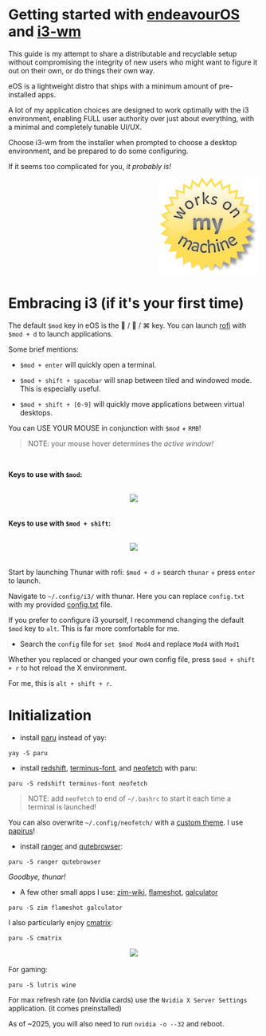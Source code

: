 # Getting started with [endeavourOS](https://endeavouros.com/) and [i3-wm](https://i3wm.org/)

This guide is my attempt to share a distributable and recyclable setup without compromising the integrity of new users who might want to figure it out on their own, or do things their own way.

eOS is a lightweight distro that ships with a minimum amount of pre-installed apps.

A lot of my application choices are designed to work optimally with the i3 environment, enabling FULL user authority over just about everything, with a minimal and completely tunable UI/UX.

Choose i3-wm from the installer when prompted to choose a desktop environment, and be prepared to do some configuring.

If it seems too complicated for you, *it probably is!*

<div align="right">
 <a href="">
    <img src="https://github.com/TekkadanPlays/Getting-Started-with-eOS/blob/672861f9a3914f75330e2f9821926056d4f9c213/1706459290178581.png">
  </a>
</div>

# Embracing i3 (if it's your first time)

The default ```$mod``` key in eOS is the  /  / ⌘ key. You can launch [rofi](https://github.com/davatorium/rofi) with ```$mod + d``` to launch applications.

Some brief mentions:

- ```$mod + enter``` will quickly open a terminal.

- ```$mod + shift + spacebar``` will snap between tiled and windowed mode. This is especially useful.

- ```$mod + shift + [0-9]``` will quickly move applications between virtual desktops.

You can USE YOUR MOUSE in conjunction with ```$mod``` + ```RMB```! 

> NOTE: your mouse hover determines the *active window!*

<br>

**Keys to use with ```$mod```:**

<br>
<div align="center">
 <a href="">
    <img src="https://i3wm.org/docs/4.0/keyboard-layer1.png">
  </a>
</div>
<br>

**Keys to use with ```$mod + shift```:**

<br>
<div align="center">
 <a href="">
    <img src="https://i3wm.org/docs/4.0/keyboard-layer2.png">
  </a>
</div>
<br>

Start by launching Thunar with rofi: ```$mod + d``` + search ```thunar``` + press ```enter``` to launch.

Navigate to ```~/.config/i3/``` with thunar. Here you can replace ```config.txt``` with my provided [config.txt](https://github.com/TekkadanPlays/Getting-Started-with-eOS/blob/cd9552227b6f4c5f66b166faa395dabeb05afb11/config.txt) file.

If you prefer to configure i3 yourself, I recommend changing the default ```$mod``` key to ```alt```. This is far more comfortable for me.

- Search the ```config``` file for ```set $mod Mod4``` and replace ```Mod4``` with ```Mod1```

Whether you replaced or changed your own config file, press ```$mod + shift + r``` to hot reload the X environment. 

For me, this is ```alt + shift + r```.

# Initialization

- install [paru](https://github.com/Morganamilo/paru) instead of yay:

```
yay -S paru
```

- install [redshift](https://github.com/jonls/redshift), [terminus-font](https://files.ax86.net/terminus-ttf/), and [neofetch](https://github.com/dylanaraps/neofetch) with paru:

```
paru -S redshift terminus-font neofetch
```

> NOTE: add ```neofetch``` to end of ```~/.bashrc``` to start it each time a terminal is launched!

You can also overwrite ```~/.config/neofetch/``` with a [custom theme](https://github.com/chick2d/neofetch-themes). I use [papirus](https://github.com/chick2d/neofetch-themes/blob/main/normal/papirus.conf)!

- install [ranger](https://github.com/ranger/ranger) and [qutebrowser](https://qutebrowser.org/): 

```
paru -S ranger qutebrowser
```
*Goodbye, thunar!*

- A few other small apps I use: [zim-wiki](https://zim-wiki.org/), [flameshot](https://flameshot.org/), [galculator](http://galculator.mnim.org/)

```
paru -S zim flameshot galculator
```

I also particularly enjoy [cmatrix](https://github.com/abishekvashok/cmatrix): 

```
paru -S cmatrix
```

<div align="center">
 <a href="">
    <img src="https://github.com/abishekvashok/cmatrix/blob/master/data/img/capture_orig.gif">
  </a>
</div>

For gaming:
```
paru -S lutris wine
```

For max refresh rate (on Nvidia cards) use the ```Nvidia X Server Settings``` application. (it comes preinstalled)

As of ~2025, you will also need to run ```nvidia -o --32``` and reboot.
